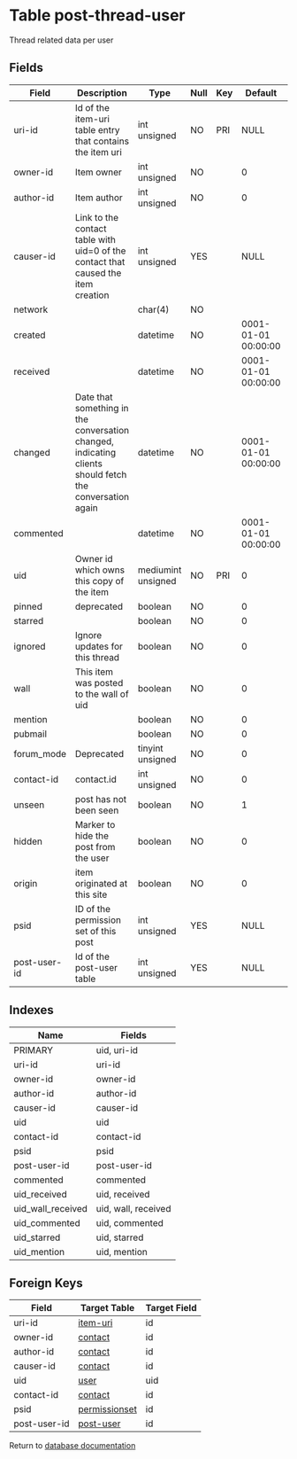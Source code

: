 Table post-thread-user
===========

Thread related data per user

Fields
------

| Field        | Description                                                                                             | Type               | Null | Key | Default             | Extra |
| ------------ | ------------------------------------------------------------------------------------------------------- | ------------------ | ---- | --- | ------------------- | ----- |
| uri-id       | Id of the item-uri table entry that contains the item uri                                               | int unsigned       | NO   | PRI | NULL                |       |
| owner-id     | Item owner                                                                                              | int unsigned       | NO   |     | 0                   |       |
| author-id    | Item author                                                                                             | int unsigned       | NO   |     | 0                   |       |
| causer-id    | Link to the contact table with uid=0 of the contact that caused the item creation                       | int unsigned       | YES  |     | NULL                |       |
| network      |                                                                                                         | char(4)            | NO   |     |                     |       |
| created      |                                                                                                         | datetime           | NO   |     | 0001-01-01 00:00:00 |       |
| received     |                                                                                                         | datetime           | NO   |     | 0001-01-01 00:00:00 |       |
| changed      | Date that something in the conversation changed, indicating clients should fetch the conversation again | datetime           | NO   |     | 0001-01-01 00:00:00 |       |
| commented    |                                                                                                         | datetime           | NO   |     | 0001-01-01 00:00:00 |       |
| uid          | Owner id which owns this copy of the item                                                               | mediumint unsigned | NO   | PRI | 0                   |       |
| pinned       | deprecated                                                                                              | boolean            | NO   |     | 0                   |       |
| starred      |                                                                                                         | boolean            | NO   |     | 0                   |       |
| ignored      | Ignore updates for this thread                                                                          | boolean            | NO   |     | 0                   |       |
| wall         | This item was posted to the wall of uid                                                                 | boolean            | NO   |     | 0                   |       |
| mention      |                                                                                                         | boolean            | NO   |     | 0                   |       |
| pubmail      |                                                                                                         | boolean            | NO   |     | 0                   |       |
| forum_mode   | Deprecated                                                                                              | tinyint unsigned   | NO   |     | 0                   |       |
| contact-id   | contact.id                                                                                              | int unsigned       | NO   |     | 0                   |       |
| unseen       | post has not been seen                                                                                  | boolean            | NO   |     | 1                   |       |
| hidden       | Marker to hide the post from the user                                                                   | boolean            | NO   |     | 0                   |       |
| origin       | item originated at this site                                                                            | boolean            | NO   |     | 0                   |       |
| psid         | ID of the permission set of this post                                                                   | int unsigned       | YES  |     | NULL                |       |
| post-user-id | Id of the post-user table                                                                               | int unsigned       | YES  |     | NULL                |       |

Indexes
------------

| Name              | Fields              |
| ----------------- | ------------------- |
| PRIMARY           | uid, uri-id         |
| uri-id            | uri-id              |
| owner-id          | owner-id            |
| author-id         | author-id           |
| causer-id         | causer-id           |
| uid               | uid                 |
| contact-id        | contact-id          |
| psid              | psid                |
| post-user-id      | post-user-id        |
| commented         | commented           |
| uid_received      | uid, received       |
| uid_wall_received | uid, wall, received |
| uid_commented     | uid, commented      |
| uid_starred       | uid, starred        |
| uid_mention       | uid, mention        |

Foreign Keys
------------

| Field | Target Table | Target Field |
|-------|--------------|--------------|
| uri-id | [item-uri](help/database/db_item-uri) | id |
| owner-id | [contact](help/database/db_contact) | id |
| author-id | [contact](help/database/db_contact) | id |
| causer-id | [contact](help/database/db_contact) | id |
| uid | [user](help/database/db_user) | uid |
| contact-id | [contact](help/database/db_contact) | id |
| psid | [permissionset](help/database/db_permissionset) | id |
| post-user-id | [post-user](help/database/db_post-user) | id |

Return to [database documentation](help/database)
